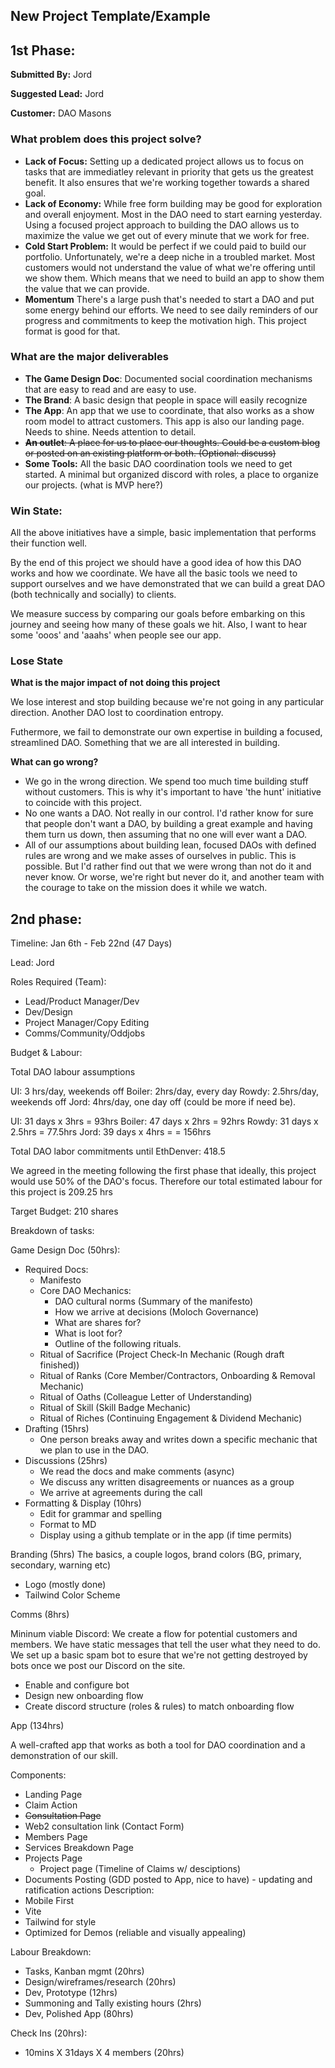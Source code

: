 ## New Project Template/Example

## 1st Phase:

**Submitted By:** Jord

**Suggested Lead:** Jord

**Customer:** DAO Masons

### What problem does this project solve?

- **Lack of Focus:** Setting up a dedicated project allows us to focus on tasks that are immediatley relevant in priority that gets us the greatest benefit. It also ensures that we're working together towards a shared goal.
- **Lack of Economy:** While free form building may be good for exploration and overall enjoyment. Most in the DAO need to start earning yesterday. Using a focused project approach to building the DAO allows us to maximize the value we get out of every minute that we work for free.
- **Cold Start Problem:** It would be perfect if we could paid to build our portfolio. Unfortunately, we're a deep niche in a troubled market. Most customers would not understand the value of what we're offering until we show them. Which means that we need to build an app to show them the value that we can provide.
- **Momentum** There's a large push that's needed to start a DAO and put some energy behind our efforts. We need to see daily reminders of our progress and commitments to keep the motivation high. This project format is good for that.

### What are the major deliverables

- **The Game Design Doc**: Documented social coordination mechanisms that are easy to read and are easy to use.
- **The Brand**: A basic design that people in space will easily recognize
- **The App**: An app that we use to coordinate, that also works as a show room model to attract customers. This app is also our landing page. Needs to shine. Needs attention to detail.
- ~~**An outlet**: A place for us to place our thoughts. Could be a custom blog or posted on an existing platform or both. (Optional: discuss)~~
- **Some Tools:** All the basic DAO coordination tools we need to get started. A minimal but organized discord with roles, a place to organize our projects. (what is MVP here?)

### Win State:

All the above initiatives have a simple, basic implementation that performs their function well.

By the end of this project we should have a good idea of how this DAO works and how we coordinate. We have all the basic tools we need to support ourselves and we have demonstrated that we can build a great DAO (both technically and socially) to clients.

We measure success by comparing our goals before embarking on this journey and seeing how many of these goals we hit. Also, I want to hear some 'ooos' and 'aaahs' when people see our app.

### Lose State

**What is the major impact of not doing this project**

We lose interest and stop building because we're not going in any particular direction. Another DAO lost to coordination entropy.

Futhermore, we fail to demonstrate our own expertise in building a focused, streamlined DAO. Something that we are all interested in building.

**What can go wrong?**

- We go in the wrong direction. We spend too much time building stuff without customers. This is why it's important to have 'the hunt' initiative to coincide with this project.
- No one wants a DAO. Not really in our control. I'd rather know for sure that people don't want a DAO, by building a great example and having them turn us down, then assuming that no one will ever want a DAO.
- All of our assumptions about building lean, focused DAOs with defined rules are wrong and we make asses of ourselves in public. This is possible. But I'd rather find out that we were wrong than not do it and never know. Or worse, we're right but never do it, and another team with the courage to take on the mission does it while we watch.

## 2nd phase:

Timeline: Jan 6th - Feb 22nd (47 Days)

Lead: Jord

Roles Required (Team):

- Lead/Product Manager/Dev
- Dev/Design
- Project Manager/Copy Editing
- Comms/Community/Oddjobs

Budget & Labour:

Total DAO labour assumptions

UI: 3 hrs/day, weekends off
Boiler: 2hrs/day, every day
Rowdy: 2.5hrs/day, weekends off
Jord: 4hrs/day, one day off (could be more if need be).

UI: 31 days x 3hrs = 93hrs
Boiler: 47 days x 2hrs = 92hrs
Rowdy: 31 days x 2.5hrs = 77.5hrs
Jord: 39 days x 4hrs = = 156hrs

Total DAO labor commitments until EthDenver: 418.5

We agreed in the meeting following the first phase that ideally, this project would use 50% of the DAO's focus. Therefore our total estimated labour for this project is 209.25 hrs

Target Budget: 210 shares

Breakdown of tasks:

Game Design Doc (50hrs):

- Required Docs:
  - Manifesto
  - Core DAO Mechanics:
    - DAO cultural norms (Summary of the manifesto)
    - How we arrive at decisions (Moloch Governance)
    - What are shares for?
    - What is loot for?
    - Outline of the following rituals.
  - Ritual of Sacrifice (Project Check-In Mechanic (Rough draft finished))
  - Ritual of Ranks (Core Member/Contractors, Onboarding & Removal Mechanic)
  - Ritual of Oaths (Colleague Letter of Understanding)
  - Ritual of Skill (Skill Badge Mechanic)
  - Ritual of Riches (Continuing Engagement & Dividend Mechanic)
- Drafting (15hrs)
  - One person breaks away and writes down a specific mechanic that we plan to use in the DAO.
- Discussions (25hrs)
  - We read the docs and make comments (async)
  - We discuss any written disagreements or nuances as a group
  - We arrive at agreements during the call
- Formatting & Display (10hrs)
  - Edit for grammar and spelling
  - Format to MD
  - Display using a github template or in the app (if time permits)

Branding (5hrs)
The basics, a couple logos, brand colors (BG, primary, secondary, warning etc)

- Logo (mostly done)
- Tailwind Color Scheme

Comms (8hrs)

Mininum viable Discord: We create a flow for potential customers and members. We have static messages that tell the user what they need to do. We set up a basic spam bot to esure that we're not getting destroyed by bots once we post our Discord on the site.

- Enable and configure bot
- Design new onboarding flow
- Create discord structure (roles & rules) to match onboarding flow

App (134hrs)

A well-crafted app that works as both a tool for DAO coordination and a demonstration of our skill.

Components:

- Landing Page
- Claim Action
- ~~Consultation Page~~
- Web2 consultation link (Contact Form)
- Members Page
- Services Breakdown Page
- Projects Page
  - Project page (Timeline of Claims w/ desciptions)
- Documents Posting (GDD posted to App, nice to have) - updating and ratification actions
  Description:
- Mobile First
- Vite
- Tailwind for style
- Optimized for Demos (reliable and visually appealing)

Labour Breakdown:

- Tasks, Kanban mgmt (20hrs)
- Design/wireframes/research (20hrs)
- Dev, Prototype (12hrs)
- Summoning and Tally existing hours (2hrs)
- Dev, Polished App (80hrs)

Check Ins (20hrs):

- 10mins X 31days X 4 members (20hrs)
